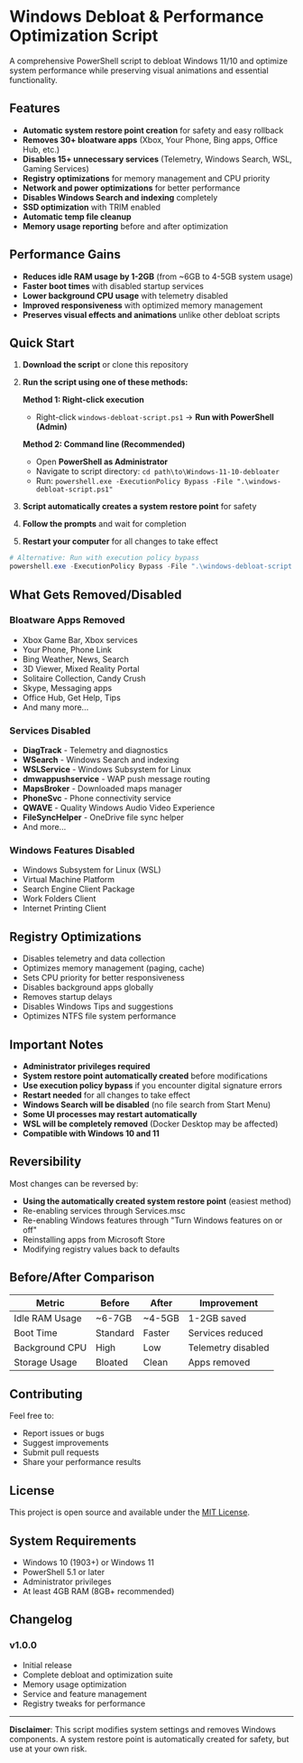 # Windows Debloat & Performance Optimization Script

A comprehensive PowerShell script to debloat Windows 11/10 and optimize system performance while preserving visual animations and essential functionality.

## Features

- **Automatic system restore point creation** for safety and easy rollback
- **Removes 30+ bloatware apps** (Xbox, Your Phone, Bing apps, Office Hub, etc.)
- **Disables 15+ unnecessary services** (Telemetry, Windows Search, WSL, Gaming Services)
- **Registry optimizations** for memory management and CPU priority
- **Network and power optimizations** for better performance
- **Disables Windows Search and indexing** completely
- **SSD optimization** with TRIM enabled
- **Automatic temp file cleanup**
- **Memory usage reporting** before and after optimization

## Performance Gains

- **Reduces idle RAM usage by 1-2GB** (from ~6GB to 4-5GB system usage)
- **Faster boot times** with disabled startup services
- **Lower background CPU usage** with telemetry disabled
- **Improved responsiveness** with optimized memory management
- **Preserves visual effects and animations** unlike other debloat scripts

## Quick Start

1. **Download the script** or clone this repository
2. **Run the script using one of these methods:**

   **Method 1: Right-click execution**
   - Right-click `windows-debloat-script.ps1` → **Run with PowerShell (Admin)**

   **Method 2: Command line (Recommended)**
   - Open **PowerShell as Administrator**
   - Navigate to script directory: `cd path\to\Windows-11-10-debloater`
   - Run: `powershell.exe -ExecutionPolicy Bypass -File ".\windows-debloat-script.ps1"`

3. **Script automatically creates a system restore point** for safety
4. **Follow the prompts** and wait for completion
5. **Restart your computer** for all changes to take effect

```powershell
# Alternative: Run with execution policy bypass
powershell.exe -ExecutionPolicy Bypass -File ".\windows-debloat-script.ps1"
```

## What Gets Removed/Disabled

### Bloatware Apps Removed
- Xbox Game Bar, Xbox services
- Your Phone, Phone Link
- Bing Weather, News, Search
- 3D Viewer, Mixed Reality Portal
- Solitaire Collection, Candy Crush
- Skype, Messaging apps
- Office Hub, Get Help, Tips
- And many more...

### Services Disabled
- **DiagTrack** - Telemetry and diagnostics
- **WSearch** - Windows Search and indexing
- **WSLService** - Windows Subsystem for Linux
- **dmwappushservice** - WAP push message routing
- **MapsBroker** - Downloaded maps manager
- **PhoneSvc** - Phone connectivity service
- **QWAVE** - Quality Windows Audio Video Experience
- **FileSyncHelper** - OneDrive file sync helper
- And more...

### Windows Features Disabled
- Windows Subsystem for Linux (WSL)
- Virtual Machine Platform
- Search Engine Client Package
- Work Folders Client
- Internet Printing Client

## Registry Optimizations

- Disables telemetry and data collection
- Optimizes memory management (paging, cache)
- Sets CPU priority for better responsiveness
- Disables background apps globally
- Removes startup delays
- Disables Windows Tips and suggestions
- Optimizes NTFS file system performance

## Important Notes

- **Administrator privileges required**
- **System restore point automatically created** before modifications
- **Use execution policy bypass** if you encounter digital signature errors
- **Restart needed** for all changes to take effect
- **Windows Search will be disabled** (no file search from Start Menu)
- **Some UI processes may restart automatically**
- **WSL will be completely removed** (Docker Desktop may be affected)
- **Compatible with Windows 10 and 11**

## Reversibility

Most changes can be reversed by:
- **Using the automatically created system restore point** (easiest method)
- Re-enabling services through Services.msc
- Re-enabling Windows features through "Turn Windows features on or off"
- Reinstalling apps from Microsoft Store
- Modifying registry values back to defaults

## Before/After Comparison

| Metric | Before | After | Improvement |
|--------|--------|-------|-------------|
| Idle RAM Usage | ~6-7GB | ~4-5GB | 1-2GB saved |
| Boot Time | Standard | Faster | Services reduced |
| Background CPU | High | Low | Telemetry disabled |
| Storage Usage | Bloated | Clean | Apps removed |

## Contributing

Feel free to:
- Report issues or bugs
- Suggest improvements
- Submit pull requests
- Share your performance results

## License

This project is open source and available under the [MIT License](LICENSE).

## System Requirements

- Windows 10 (1903+) or Windows 11
- PowerShell 5.1 or later
- Administrator privileges
- At least 4GB RAM (8GB+ recommended)

## Changelog

### v1.0.0
- Initial release
- Complete debloat and optimization suite
- Memory usage optimization
- Service and feature management
- Registry tweaks for performance

---

**Disclaimer**: This script modifies system settings and removes Windows components. A system restore point is automatically created for safety, but use at your own risk.
